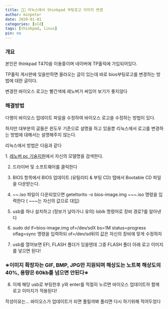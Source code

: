 ```yaml
---
title: 🧑‍💻 리눅스에서 thinkpad 부팅로고 이미지 변경
author: minpeter
date: 2020-01-01
categories: [old]
tags: [thinkpad, linux]
pin: no
---
```


### 개요

본인은 thinkpad T470을 이용중이며 네이버에 TP홀릭에 가입되어있다.

TP홀릭 게시판에 잊을만하면 올라오는 글이 있는데 바로 bios부팅로고를 변경하는 방법에 대한 글이다.

변경전 바이오스 로고는 빨간색에 레노버가 써있어 보기가 좋지않다

### 해결방법

다행이 바이오스 업데이트 파일을 수정하여 바이오스 로고을 수정하는 방법이 있다.

하지만 대부분의 글들은 윈도우 기준으로 설명을 하고 있을뿐 리눅스에서 로고를 변경하는 방법에 대해서는 설명해주지 않는다.

리눅스에서 방법은 다음과 같다

1. [레노버 pc 기술지원](https://pcsupport.lenovo.com/)에서 자신의 모델명을 검색한다.

2. 드라이버 및 소프트웨어를 클릭한다

3. BIOS 항목에서 BIOS 업데이트 (유틸리티 & 부팅 CD) 탭에서 Bootable CD 파일을 다운받는다.

4. ~~.iso 파일이 다운되었으면 geteltorito -o bios-image.img ~~~.iso 명령을 입력한다 ( ~~~는 자신의 값으로 대입)

5. usb를 하나 설치하고 (정보가 날아가니 유의) lsblk 명령어로 장비 경로?를 알아낸다

6. sudo dd if=bios-image.img of=/dev/sdX bs=1M status=progress oflag=sync 명령을 입력하되 of=/dev/sd뒤의 값은 자신의 장비에 맞게 수정하자

7. usb를 열어보면 EFI, FLASH 폴더가 있을텐데 그중 FLASH 폴더 아래 로고 이미지를 넣으면 된다!

### ※이미지 확장자는 GIF, BMP, JPG만 지원되며 해상도는 노트북 해상도의 40%, 용량은 60kb를 넘으면 안된다※

8. 이제 해당 usb로 부팅한후 y와 enter를 적절히 누르면 바이오스 업데이트하 함께 로고 이미지가 적용된다!

작성이유는... 바이오스가 업데이트가 되면 풀릴까봐 풀리면 다시 하기위해 적어두었다